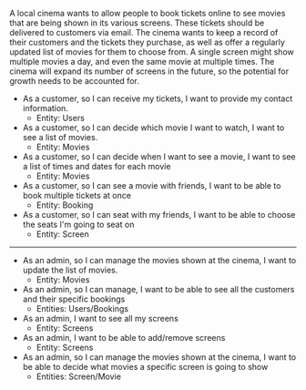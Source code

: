 A local cinema wants to allow people to book tickets online to see movies that are being shown in its various screens. These tickets should be delivered to customers via email. The cinema wants to keep a record of their customers and the tickets they purchase, as well as offer a regularly updated list of movies for them to choose from. A single screen might show multiple movies a day, and even the same movie at multiple times. The cinema will expand its number of screens in the future, so the potential for growth needs to be accounted for.

- As a customer, so I can receive my tickets, I want to provide my contact information.
  - Entity: Users
- As a customer, so I can decide which movie I want to watch, I want to see a list of movies.
  - Entity: Movies
- As a customer, so I can decide when I want to see a movie, I want to see a list of times and dates for each movie
  - Entity: Movies
- As a customer, so I can see a movie with friends, I want to be able to book multiple tickets at once
  - Entity: Booking
- As a customer, so I can seat with my friends, I want to be able to choose the seats I'm going to seat on
  - Entity: Screen
---
- As an admin, so I can manage the movies shown at the cinema, I want to update the list of movies.
  - Entity: Movies
- As an admin, so I can manage, I want to be able to see all the customers and their specific bookings
  - Entities: Users/Bookings
- As an admin, I want to see all my screens
  - Entity: Screens
- As an admin, I want to be able to add/remove screens
  - Entity: Screens
- As an admin, so I can manage the movies shown at the cinema, I want to be able to decide what movies a specific screen is going to show
  - Entities: Screen/Movie